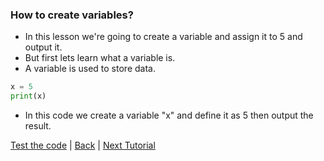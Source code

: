 ### How to create variables?

* In this lesson we're going to create a variable and assign it to 5 and output it.
* But first lets learn what a variable is.
* A variable is used to store data. 

```python
x = 5
print(x)
```
* In this code we create a variable "x" and define it as 5 then output the result.

[Test the code](https://onlinegdb.com) | [Back](index) | [Next Tutorial](tutorial2)
